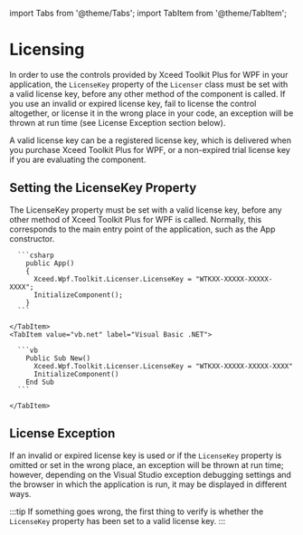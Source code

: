 import Tabs from '@theme/Tabs';
import TabItem from '@theme/TabItem';

# Licensing

In order to use the controls provided by Xceed Toolkit Plus for WPF in your application, the `LicenseKey` property of the `Licenser` class must be set with a valid license key, before any other method of the component is called. If you use an invalid or expired license key, fail to license the control altogether, or license it in the wrong place in your code, an exception will be thrown at run time (see License Exception section below).

A valid license key can be a registered license key, which is delivered when you purchase Xceed Toolkit Plus for WPF, or a non-expired trial license key if you are evaluating the component.

## Setting the LicenseKey Property
The LicenseKey property must be set with a valid license key, before any other method of Xceed Toolkit Plus for WPF is called. Normally, this corresponds to the main entry point of the application, such as the App constructor.

<Tabs>
    <TabItem value="csharp" label="C#" default>

      ```csharp
        public App()
        {
          Xceed.Wpf.Toolkit.Licenser.LicenseKey = "WTKXX-XXXXX-XXXXX-XXXX";
          InitializeComponent();
        }
      ```

    </TabItem>
    <TabItem value="vb.net" label="Visual Basic .NET">

      ```vb        
        Public Sub New()
          Xceed.Wpf.Toolkit.Licenser.LicenseKey = "WTKXX-XXXXX-XXXXX-XXXX"
          InitializeComponent()
        End Sub
      ```

    </TabItem>
</Tabs>

## License Exception
If an invalid or expired license key is used or if the `LicenseKey` property is omitted or set in the wrong place, an exception will be thrown at run time; however, depending on the Visual Studio exception debugging settings and the browser in which the application is run, it may be displayed in different ways.

:::tip
If something goes wrong, the first thing to verify is whether the `LicenseKey` property has been set to a valid license key.
:::